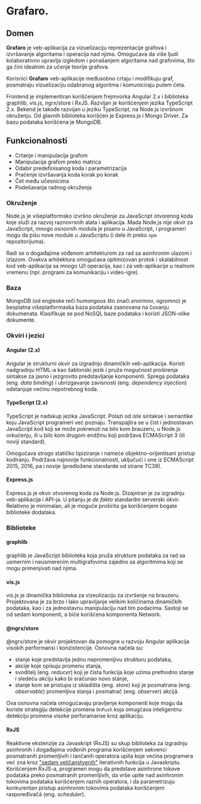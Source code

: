 # Grafaro.

## Domen

**Grafaro** je veb-aplikacija za vizuelizaciju reprezentacije grafova i izvršavanje algoritama i operacija nad njima. Omogućava da više ljudi kolaborativno upravlja izgledom i ponašanjem algoritama nad grafovima, što ga čini idealnim za učenje teorije grafova.

Korisnici **Grafaro** veb-aplikacije međusobno crtaju i modifikuju graf, posmatraju vizuelizaciju odabranog algoritma i komuniciraju putem četa.

Frontend je implementiran korišćenjem frejmvorka Angular 2.x i biblioteka graphlib, vis.js, ngrx/store i RxJS. Razvijan je korišćenjem jezika TypeScript 2.x. Bekend je takođe razvijan u jeziku TypeScript, na Node.js izvršnom okruženju. Od glavnih biblioteka korišćen je Express.js i Mongo Driver. Za bazu podataka korišćena je MongoDB.

## Funkcionalnosti

- Crtanje i manipulacija grafom
- Manipulacija grafom preko matrica
- Odabir predefinisanog koda i parametrizacija
- Praćenje izvršavanja koda korak po korak
- Čet među učesnicima
- Podešavanja radnog okruženja

### Okruženje

Node.js je višeplatformsko izvršno okruženje za JavaScript otvorenog koda koje služi za razvoj raznovrsnih alata i aplikacija. Mada Node.js nije okvir za JavaScript, mnogo osnovnih modula je pisano u JavaScript, i programeri mogu da pišu nove module u JavaScriptu (i dele ih preko `npm` repozitorijuma).

Radi se o događajima vođenom arhitekturom za rad sa asinhronim ulazom i izlazom. Ovakva arhitektura omogućava optimizovan protok i skalabilnost kod veb-aplikacija sa mnogo U/I operacija, kao i za veb-aplikacije u realnom vremenu (npr. programi za komunikaciju i video-igre).

### Baza

MongoDB (od engleske reči *humongous* što znači *enormno*, *ogromno*) je besplatna višeplatformaska baza podataka zasnovana na čuvanju dokumenata. Klasifikuje se pod NoSQL baze podataka i koristi JSON-olike dokumente.

### Okviri i jezici

#### Angular (2.x)

Angular je strukturni okvir za izgradnju dinamičkih veb-aplikacija. Koristi nadgradnju HTML-a kao šablonski jezik i pruža mogućnost proširenja sintakse za jasno i jezgrovito predstavljanje komponenti. Sprega podataka (eng. *data binding*) i ubrizgavanje zavisnosti (eng. *dependency injection*) odstanjuje većinu nepotrebnog koda.

#### TypeScript (2.x)

TypeScript je nadskup jezika JavaScript. Polazi od iste sintakse i semantike koju JavaScript programeri već poznaju. Transpajlira se u čist i jednostavan JavaScript kod koji se može pokrenuti na bilo kom brauzeru, u Node.js orkućenju, ili u bilo kom drugom endžinu koji podržava ECMAScript 3 (ili noviji standard).

Omogućava strogo statičko tipiziranje i nameće objektno-orijentisani pristup kodiranju. Podržava najnovije funkcionalnosti, uključući i one iz ECMAScript 2015, 2016, pa i novije (predložene standarde od strane TC39).

#### Express.js

Express.js je okvir otvorenog koda za Node.js. Dizajniran je za izgradnju veb-aplikacija i API-ja. U pitanju je *de fakto* standardni serverski okvir. Relativno je minimalan, ali je moguće proširita ga korišćenjem bogate biblioteke dodataka. 

### Biblioteke

#### graphlib

graphlib je JavaScript biblioteka koja pruža strukture podataka za rad sa usmernim i neusmerenim multigrafovima zajedno sa algoritmima koji se mogu primenjivati nad njima.

#### vis.js

vis.js je dinamička biblioteka za vizeulizaciju za izvršenje na brauzeru. Projektovana je za brzo i lako upravljanje velikim količinama dinamičkih podataka, kao i za jednostavnu manipulaciju nad tim podacima. Sastoji se od sedam komponenti, a biće korišćena komponenta Network.

#### @ngrx/store

@ngrx/store je okvir projektovan da pomogne u razvoju Angular aplikacija visokih performansi i konzistencije. Osnovna načela su:

- stanje koje predstavlja jednu nepromenljivu strukturu podataka,
- akcije koje opisuju promenu stanja,
- svoditelj (eng. *reducer*) koji je čista funkcija koje uzima prethodno stanje i sledeću akciju kako bi sračunao novo stanje,
- stanje kom se pristupa iz skladišta (eng. *store*) koji je posmatrana (eng. *observable*) promenljiva stanja i posmatrač (eng. *observer*) akcijā.

Ova osnovna načela omogućavaju pravljenje komponenti koje mogu da koriste strategiju detekcije promena `OnPush` koja omugćava inteligentnu detekciju promena visoke perforamanse kroz aplikaciju.

#### RxJS

Reaktivne ekstenzije za Javaskript (RxJS) su skup biblioteka za izgradnju asinhronih i događajima vođenih programa korišćenjem sekvenci posmatranih promenljivih i lančanih operatora upita koje većina programera već zna kroz ["sedam veličanstvenih"](https://code.tutsplus.com/tutorials/what-they-didnt-tell-you-about-es5s-array-extras--net-28263) iterativnih funkcija u Javaskriptu.
Korišćenjem RxJS-a, programeri mogu da predstave asinhrone tokove podataka preko posmatranih promenljivih, da vrše upite nad asinhronim tokovima podataka korišćenjem raznih operatora, i da parametrizuju konkurentan pristup asinhronim tokovima podataka korišćenjem raspoređivačā (eng. *scheduler*).
